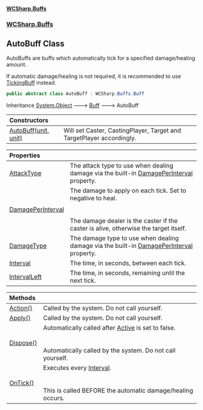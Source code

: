 #### [WCSharp.Buffs](README.md 'README')
### [WCSharp.Buffs](WCSharp.Buffs.md 'WCSharp.Buffs')

## AutoBuff Class

AutoBuffs are buffs which automatically tick for a specified damage/healing amount.  
  
If automatic damage/healing is not required, it is recommended to use [TickingBuff](WCSharp.Buffs.TickingBuff.md 'WCSharp.Buffs.TickingBuff') instead.

```csharp
public abstract class AutoBuff : WCSharp.Buffs.Buff
```

Inheritance [System.Object](https://docs.microsoft.com/en-us/dotnet/api/System.Object 'System.Object') &#129106; [Buff](WCSharp.Buffs.Buff.md 'WCSharp.Buffs.Buff') &#129106; AutoBuff

| Constructors | |
| :--- | :--- |
| [AutoBuff(unit, unit)](WCSharp.Buffs.AutoBuff.AutoBuff(WCSharp.Api.unit,WCSharp.Api.unit).md 'WCSharp.Buffs.AutoBuff.AutoBuff(WCSharp.Api.unit, WCSharp.Api.unit)') | Will set Caster, CastingPlayer, Target and TargetPlayer accordingly. |

| Properties | |
| :--- | :--- |
| [AttackType](WCSharp.Buffs.AutoBuff.AttackType.md 'WCSharp.Buffs.AutoBuff.AttackType') | The attack type to use when dealing damage via the built-in [DamagePerInterval](WCSharp.Buffs.AutoBuff.DamagePerInterval.md 'WCSharp.Buffs.AutoBuff.DamagePerInterval') property. |
| [DamagePerInterval](WCSharp.Buffs.AutoBuff.DamagePerInterval.md 'WCSharp.Buffs.AutoBuff.DamagePerInterval') | The damage to apply on each tick. Set to negative to heal.<br/><br/><br/>The damage dealer is the caster if the caster is alive, otherwise the target itself. |
| [DamageType](WCSharp.Buffs.AutoBuff.DamageType.md 'WCSharp.Buffs.AutoBuff.DamageType') | The damage type to use when dealing damage via the built-in [DamagePerInterval](WCSharp.Buffs.AutoBuff.DamagePerInterval.md 'WCSharp.Buffs.AutoBuff.DamagePerInterval') property. |
| [Interval](WCSharp.Buffs.AutoBuff.Interval.md 'WCSharp.Buffs.AutoBuff.Interval') | The time, in seconds, between each tick. |
| [IntervalLeft](WCSharp.Buffs.AutoBuff.IntervalLeft.md 'WCSharp.Buffs.AutoBuff.IntervalLeft') | The time, in seconds, remaining until the next tick. |

| Methods | |
| :--- | :--- |
| [Action()](WCSharp.Buffs.AutoBuff.Action().md 'WCSharp.Buffs.AutoBuff.Action()') | Called by the system. Do not call yourself. |
| [Apply()](WCSharp.Buffs.AutoBuff.Apply().md 'WCSharp.Buffs.AutoBuff.Apply()') | Called by the system. Do not call yourself. |
| [Dispose()](WCSharp.Buffs.AutoBuff.Dispose().md 'WCSharp.Buffs.AutoBuff.Dispose()') | Automatically called after [Active](WCSharp.Buffs.Buff.Active.md 'WCSharp.Buffs.Buff.Active') is set to false.<br/><br/><br/>Automatically called by the system. Do not call yourself. |
| [OnTick()](WCSharp.Buffs.AutoBuff.OnTick().md 'WCSharp.Buffs.AutoBuff.OnTick()') | Executes every [Interval](WCSharp.Buffs.AutoBuff.Interval.md 'WCSharp.Buffs.AutoBuff.Interval').<br/><br/><br/>This is called BEFORE the automatic damage/healing occurs. |
